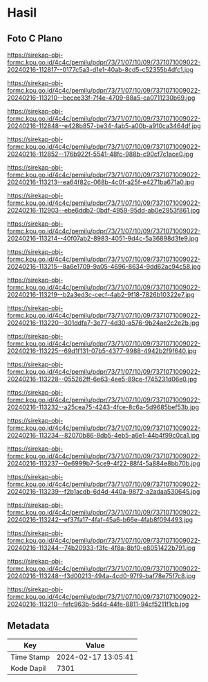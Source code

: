 # Hasil

## Foto C Plano

https://sirekap-obj-formc.kpu.go.id/4c4c/pemilu/pdpr/73/71/07/10/09/7371071009022-20240216-112817--0177c5a3-d1e1-40ab-8cd5-c52355b4dfc1.jpg

https://sirekap-obj-formc.kpu.go.id/4c4c/pemilu/pdpr/73/71/07/10/09/7371071009022-20240216-113210--becee33f-7f4e-4709-88a5-ca0711230b69.jpg

https://sirekap-obj-formc.kpu.go.id/4c4c/pemilu/pdpr/73/71/07/10/09/7371071009022-20240216-112848--e428b857-be34-4ab5-a00b-a910ca3464df.jpg

https://sirekap-obj-formc.kpu.go.id/4c4c/pemilu/pdpr/73/71/07/10/09/7371071009022-20240216-112852--176b922f-5541-48fc-988b-c90cf7c1ace0.jpg

https://sirekap-obj-formc.kpu.go.id/4c4c/pemilu/pdpr/73/71/07/10/09/7371071009022-20240216-113213--ea64f82c-068b-4c0f-a25f-e4271ba671a0.jpg

https://sirekap-obj-formc.kpu.go.id/4c4c/pemilu/pdpr/73/71/07/10/09/7371071009022-20240216-112903--ebe6ddb2-0bdf-4959-95dd-ab0e2953f861.jpg

https://sirekap-obj-formc.kpu.go.id/4c4c/pemilu/pdpr/73/71/07/10/09/7371071009022-20240216-113214--40f07ab2-8983-4051-9d4c-5a36898d3fe9.jpg

https://sirekap-obj-formc.kpu.go.id/4c4c/pemilu/pdpr/73/71/07/10/09/7371071009022-20240216-113215--8a6e1709-9a05-4696-8634-9dd62ac94c58.jpg

https://sirekap-obj-formc.kpu.go.id/4c4c/pemilu/pdpr/73/71/07/10/09/7371071009022-20240216-113219--b2a3ed3c-cecf-4ab2-9f18-7826b10322e7.jpg

https://sirekap-obj-formc.kpu.go.id/4c4c/pemilu/pdpr/73/71/07/10/09/7371071009022-20240216-113220--301ddfa7-3e77-4d30-a576-9b24ae2c2e2b.jpg

https://sirekap-obj-formc.kpu.go.id/4c4c/pemilu/pdpr/73/71/07/10/09/7371071009022-20240216-113225--69d1f131-07b5-4377-9988-4942b2f9f640.jpg

https://sirekap-obj-formc.kpu.go.id/4c4c/pemilu/pdpr/73/71/07/10/09/7371071009022-20240216-113228--055262ff-6e63-4ee5-89ce-f745231d06e0.jpg

https://sirekap-obj-formc.kpu.go.id/4c4c/pemilu/pdpr/73/71/07/10/09/7371071009022-20240216-113232--a25cea75-4243-4fce-8c6a-5d9685bef53b.jpg

https://sirekap-obj-formc.kpu.go.id/4c4c/pemilu/pdpr/73/71/07/10/09/7371071009022-20240216-113234--82070b86-8db5-4eb5-a6e1-44b4f99c0ca1.jpg

https://sirekap-obj-formc.kpu.go.id/4c4c/pemilu/pdpr/73/71/07/10/09/7371071009022-20240216-113237--0e6999b7-5ce9-4f22-88f4-5a884e8bb70b.jpg

https://sirekap-obj-formc.kpu.go.id/4c4c/pemilu/pdpr/73/71/07/10/09/7371071009022-20240216-113239--f2b1acdb-6d4d-440a-9872-a2adaa530645.jpg

https://sirekap-obj-formc.kpu.go.id/4c4c/pemilu/pdpr/73/71/07/10/09/7371071009022-20240216-113242--ef37fa17-4faf-45a6-b66e-4fab8f094493.jpg

https://sirekap-obj-formc.kpu.go.id/4c4c/pemilu/pdpr/73/71/07/10/09/7371071009022-20240216-113244--74b20933-f3fc-4f8a-8bf0-e8051422b791.jpg

https://sirekap-obj-formc.kpu.go.id/4c4c/pemilu/pdpr/73/71/07/10/09/7371071009022-20240216-113248--f3d00213-494a-4cd0-97f9-baf78e75f7c8.jpg

https://sirekap-obj-formc.kpu.go.id/4c4c/pemilu/pdpr/73/71/07/10/09/7371071009022-20240216-113210--fefc963b-5d4d-44fe-8811-94cf5211f1cb.jpg


## Metadata

| Key        | Value               |
| ---------- | ------------------- |
| Time Stamp | 2024-02-17 13:05:41 |
| Kode Dapil | 7301                |



